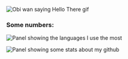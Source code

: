 ![Obi wan saying Hello There gif](https://media1.giphy.com/media/Nx0rz3jtxtEre/giphy.gif)

### Some numbers:

![Panel showing the languages I use the most](https://github-readme-stats.vercel.app/api/top-langs/?username=tavaresl&hide=html,css,scss&layout=donut&theme=dracula)

![Panel showing some stats about my github](https://github-readme-stats.vercel.app/api?username=tavaresl&theme=dracula&show_icons=true&hide=contribs,issues&count_private=true)
